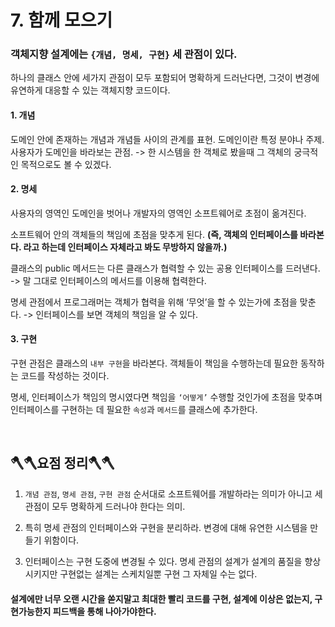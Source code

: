 # 7. 함께 모으기

### 객체지향 설계에는 `{개념, 명세, 구현}` 세 관점이 있다.

하나의 클래스 안에 세가지 관점이 모두 포함되어 명확하게 드러난다면, 그것이 변경에 유연하게 대응할 수 있는 객체지향 코드이다.

#### 1. 개념

도메인 안에 존재하는 개념과 개념들 사이의 관계를 표현.
도메인이란 특정 분야나 주제.
사용자가 도메인을 바라보는 관점.
-> 한 시스템을 한 객체로 봤을때 그 객체의 궁극적인 목적으로도 볼 수 있겠다.

#### 2. 명세

사용자의 영역인 도메인을 벗어나
개발자의 영역인 소프트웨어로 초점이 옮겨진다.

소프트웨어 안의 객체들의 책임에 초점을 맞추게 된다.
**(즉, 객체의 인터페이스를 바라본다. 라고 하는데 인터페이스 자체라고 봐도 무방하지 않을까.)**

클래스의 public 메서드는 다른 클래스가 협력할 수 있는 공용 인터페이스를 드러낸다.
-> 말 그대로 인터페이스의 메서드를 이용해 협력한다.

명세 관점에서 프로그래머는 객체가 협력을 위해 ‘무엇’을 할 수 있는가에 초점을 맞춘다.
-> 인터페이스를 보면 객체의 책임을 알 수 있다.

#### 3. 구현

구현 관점은 클래스의 `내부 구현`을 바라본다.
객체들이 책임을 수행하는데 필요한 동작하는 코드를 작성하는 것이다.

명세, 인터페이스가 책임의 명시였다면 책임을 `‘어떻게’` 수행할 것인가에 초점을 맞추며 인터페이스를 구현하는 데 필요한 `속성`과 `메서드`를 클래스에 추가한다.

<br>

## 🪓🪓요점 정리🪓🪓

1. `개념 관점`, `명세 관점`, `구현 관점` 순서대로 소프트웨어를 개발하라는 의미가 아니고 세 관점이 모두 명확하게 드러나야 한다는 의미.
   <br>

2. 특히 명세 관점의 인터페이스와 구현을 분리하라. 변경에 대해 유연한 시스템을 만들기 위함이다.
   <br>

3. 인터페이스는 구현 도중에 변경될 수 있다.
   명세 관점의 설계가 설계의 품질을 향상시키지만
   구현없는 설계는 스케치일뿐 구현 그 자체일 수는 없다.<br>

#### 설계에만 너무 오랜 시간을 쏟지말고 최대한 빨리 코드를 구현, 설계에 이상은 없는지, 구현가능한지 피드백을 통해 나아가야한다.
